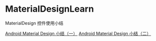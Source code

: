 # MaterialDesignLearn
MaterialDesign 控件使用小结

[Android Material Design 小结（一）](http://www.glumes.com/android-material-design-note-1/)
[Android Material Design 小结（二）](http://www.glumes.com/android-material-design-note-2/)
